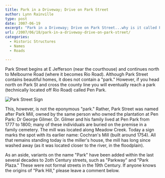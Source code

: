 ```yaml
---
title: Park in a Driveway; Drive on Park Street
author: Lynn Rainville
type: post
date: 2007-06-19
excerpt: "Park in a Driveway; Drive on Park Street...why is it called Park Street when there's no park in sight ?"
url: /2007/06/18/park-in-a-driveway-drive-on-park-street/
categories:
  - Historic Structures
  - Names
  - Roads

---
```


Park Street begins at E Jefferson (near the courthouse) and continues north to Melbourne Road (where it becomes Rio Road). Although Park Street contains beautiful homes, it does not contain a "park." However, if you head north on Park St and cross the county line you will eventually reach a park (technically located off Rio Road) called Pen Park.

![Park Street Sign](/media/2007/06/parkstsigns.jpg)

This, however, is not the eponymous "park." Rather, Park Street was named after Park Mill, owned by the same person who owned the plantation at Pen Park: Dr George Gilmer. Dr. Gilmer and his family lived at Pen Park from 1777 to 1800; many of these individuals are buried on the premise in a family cemetery. The mill was located along Meadow Creek. Today a sign marks the spot with its earlier name: Cochran's Mill (built around 1754). All that remains standing today is the miller's house, the mill has long since washed away (as it was located closer to the river, in the floodplain).

As an aside, variants on the name "Park" have been added within the last several decades to 2oth Century streets, such as "Parkway" and "Park Plaza." These were not formal streets in the 19th Century. If anyone knows the origins of "Park Hill," please leave a comment below.
